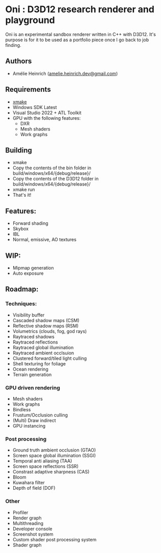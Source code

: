 # Oni : D3D12 research renderer and playground

Oni is an experimental sandbox renderer written in C++ with D3D12. It's purpose is for it to be used as a portfolio piece once I go back to job finding.

## Authors

- Amélie Heinrich (amelie.heinrich.dev@gmail.com)

## Requirements

- [xmake](https://xmake.io/#/)
- Windows SDK Latest
- Visual Studio 2022 + ATL Toolkit
- GPU with the following features:
    - DXR
    - Mesh shaders
    - Work graphs

## Building

- xmake
- Copy the contents of the bin folder in build/windows/x64/{debug/release}/
- Copy the contents of the D3D12 folder in build/windows/x64/{debug/release}/
- xmake run
- That's it!

## Features:

- Forward shading
- Skybox
- IBL
- Normal, emissive, AO textures

## WIP:

- Mipmap generation
- Auto exposure

## Roadmap:

### Techniques:
- Visibility buffer
- Cascaded shadow maps (CSM)
- Reflective shadow maps (RSM)
- Volumetrics (clouds, fog, god rays)
- Raytraced shadows
- Raytraced reflections
- Raytraced global illumination
- Raytraced ambient occlsuion
- Clustered forward/tiled light culling
- Shell texturing for foliage
- Ocean rendering
- Terrain generation

### GPU driven rendering
- Mesh shaders
- Work graphs
- Bindless
- Frustum/Occlusion culling
- (Multi) Draw indirect
- GPU instancing

### Post processing
- Ground truth ambient occlusion (GTAO)
- Screen space global illumination (SSGI)
- Temporal anti aliasing (TAA)
- Screen space reflections (SSR)
- Constrast adaptive sharpness (CAS)
- Bloom
- Kuwahara filter
- Depth of field (DOF)

### Other
- Profiler
- Render graph
- Multithreading
- Developer console
- Screenshot system
- Custom shader post processing system
- Shader graph
